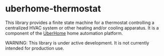 # uberhome-thermostat

This library provides a finite state machine for a thermostat controlling a
centralized HVAC system or other heating and/or cooling apparatus. It is a
component of the [UberHome](https://labs.uberfoo.net/uberhome) home automation
platform.

WARNING: This library is under active development. It is not currently intended
for production use.

